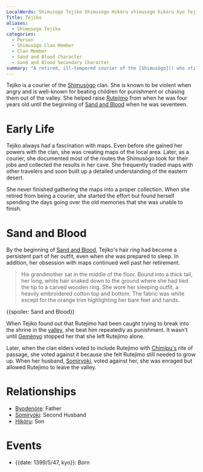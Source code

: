 ```yaml
---
LocalWords: Shimusogo Tejíko Shimusògo Hikòru shimusogo hikòru kyo Tejíko's
Title: Tejíko
aliases:
  - Shimusogo Tejíko
categories:
  - Person
  - Shimusògo Clan Member
  - Clan Member
  - Sand and Blood Character
  - Sand and Blood Secondary Character
summary: "A retired, ill-tempered courier of the [Shimusògo]() who still dreamed of mapping the world while she raised her youngest grandson."
---
```


Tejíko is a courier of the [Shimusògo]() clan. She is known to be violent when angry and is well-known for beating children for punishment or chasing them out of the valley. She helped raise [Rutejìmo]() from when he was four years old until the beginning of [Sand and Blood]() when he was seventeen.

# Early Life

Tejíko always had a fascination with maps. Even before she gained her powers with the clan, she was creating maps of the local area. Later, as a courier, she documented most of the routes the Shimusògo took for their jobs and collected the results in her cave. She frequently traded maps with other travelers and soon built up a detailed understanding of the eastern desert.

She never finished gathering the maps into a proper collection. When she retired from being a courier, she started the effort but found herself spending the days going over the old memories that she was unable to finish.

# Sand and Blood

By the beginning of [Sand and Blood](), Tejíko's hair ring had become a persistent part of her outfit, even when she was prepared to sleep. In addition, her obsession with maps continued well past her retirement.

> His grandmother sat in the middle of the floor. Bound into a thick tail, her long, white hair snaked down to the ground where she had tied the tip to a carved wooden ring. She wore her sleeping outfit, a heavily embroidered cotton top and bottom. The fabric was white except for the orange trim highlighting her bare feet and hands.

{{spoiler: Sand and Blood}}

When Tejiko found out that Rutejìmo had been caught trying to break into the shrine in the [valley](/shimusogo-valley/), she beat him repeatedly as punishment. It wasn't until [Gemènyo]() stopped her that she left Rutejìmo alone.

Later, when the clan elders voted to include Rutejìmo with [Chimípu's](/chimípu/) rite of passage, she voted against it because she felt Rutejìmo still needed to grow up. When her husband, [Somiryòki](), voted against her, she was enraged but allowed Rutejìmo to leave the valley.

# Relationships

* [Byodenóre](/shimusogo-byodenóre/): Father
* [Somiryòki](/shimusogo-somiryòki/): Second Husband
* [Hikòru](/shimusogo-hikòru/): Son

# Events

* {{date: 1399/5/47, kyo}}: Born
